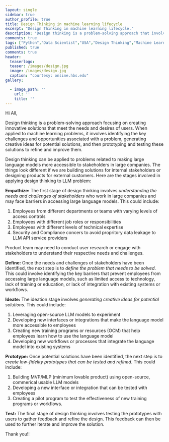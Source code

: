 ```yaml
---
layout: single
sidebar: true
author_profile: true
title: Design Thinking in machine learning lifecycle
excerpt: "Design Thinking in machine learning lifecycle."
description: "Design thinking is a problem-solving approach that involves understanding the needs and desires of users, generating creative ideas, and prototyping and testing potential solutions."
comments: true
tags: ["Python","Data Scientist","USA","Design Thinking","Machine Learning","ML System Design"]
published: true
comments: true
header:
  teaserlogo:
  teaser: /images/design.jpg
  image: /images/design.jpg
  caption: "courtesy: online.hbs.edu"
gallery:

  - image_path: ''
    url: ''
    title: ''
---
```


Hi All,

Design thinking is a problem-solving approach focusing on creating innovative solutions that meet the needs and desires of users. When applied to machine learning problems, it involves identifying the key challenges and opportunities associated with a problem, generating creative ideas for potential solutions, and then prototyping and testing these solutions to refine and improve them.

Design thinking can be applied to problems related to making large language models more accessible to stakeholders in large companies. The things look different if we are building solutions for internal stakeholders or designing products for external customers. Here are the stages involved in applying design thinking to LLM problem:

**Empathize:** The first stage of design thinking involves *understanding the needs and challenges of stakeholders* who work in large companies and may face barriers in accessing large language models. 
This could include:
1. Employees from different departments or teams with varying levels of access controls
2. Employees with different job roles or responsibilities
3. Employees with different levels of technical expertise 
4. Security and Compliance concers to avoid propritory data leakage to LLM API service providers

Product team may need to conduct user research or engage with stakeholders to understand their respective needs and challenges.

**Define:** Once the needs and challenges of stakeholders have been identified, the next step is to *define the problem that needs to be solved*. This could involve identifying the key barriers that prevent employees from accessing large language models, such as limited access to technology, lack of training or education, or lack of integration with existing systems or workflows.

**Ideate:** The ideation stage involves *generating creative ideas for potential solutions*. This could include:
1. Leveraging open-source LLM models to experiment
2. Developing new interfaces or integrations that make the language model more accessible to employees
3. Creating new training programs or resources (OCM) that help employees learn how to use the language model
4. Developing new workflows or processes that integrate the language model into existing systems

**Prototype:** Once potential solutions have been identified, the next step is to *create low-fidelity prototypes that can be tested and refined*. This could include:
1. Building MVP/MLP (minimum lovable product) using open-source, commerical usable LLM models
2. Developing a new interface or integration that can be tested with employees
3. Creating a pilot program to test the effectiveness of new training programs or workflows.

**Test:** The final stage of design thinking involves testing the prototypes with users to gather feedback and refine the design. This feedback can then be used to further iterate and improve the solution.

Thank you!!

